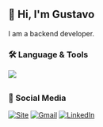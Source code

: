 <h2>👋 Hi, I'm Gustavo </h2>
I am a backend developer.

### 🛠️ Language & Tools

<div align="left">
  <img src="https://skillicons.dev/icons?i=js,ts,nodejs,java,spring,hibernate,redis,docker,gcp,idea" />
</div>

##

### 💬 Social Media

[![Site](https://img.shields.io/badge/Site-555555?style=for-the-badge&logo=htmx&logoColor=1f6feb)](https://gustavobarcelos.com/)
[![Gmail](https://img.shields.io/badge/Gmail-555555?style=for-the-badge&logo=gmail&logoColor=1f6feb)](mailto:gustavoscbarcelos@gmail.com)
[![LinkedIn](https://img.shields.io/badge/LinkedIn-555555?style=for-the-badge&logo=invision&logoColor=1f6feb)](https://gustavobarcelos.com/linkedin)
